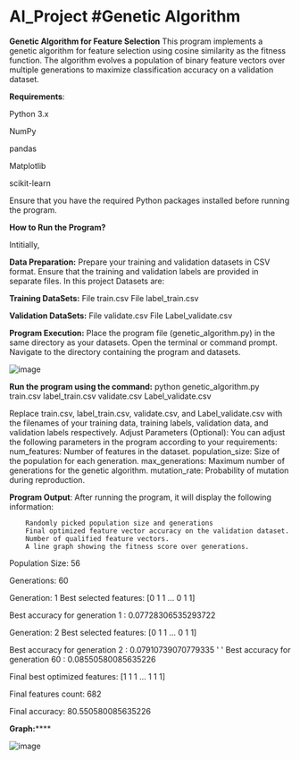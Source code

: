 # AI_Project   **#Genetic Algorithm**

**Genetic Algorithm for Feature Selection**
This program implements a genetic algorithm for feature selection using cosine similarity as the fitness function. The algorithm evolves a population of binary feature vectors over multiple generations to maximize classification accuracy on a validation dataset.

**Requirements**:

  Python 3.x
  
  NumPy
  
  pandas
  
  Matplotlib
  
  scikit-learn
  
Ensure that you have the required Python packages installed before running the program.

**How to Run the Program?**

Intitially, 

**Data Preparation:**
Prepare your training and validation datasets in CSV format.
Ensure that the training and validation labels are provided in separate files.
In this project Datasets are: 

 **Training DataSets:**
  File train.csv 
  File label_train.csv 
  
  **Validation DataSets:**
  File validate.csv 
  File Label_validate.csv
  
**Program Execution:**
Place the program file (genetic_algorithm.py) in the same directory as your datasets.
Open the terminal or command prompt.
Navigate to the directory containing the program and datasets.


![image](https://github.com/SreeSus-1/AI_Project/assets/164704978/aa0137fd-67f4-46d1-8f29-635bfd3b200c)

**Run the program using the command:**
      python genetic_algorithm.py train.csv label_train.csv validate.csv Label_validate.csv


Replace train.csv, label_train.csv, validate.csv, and Label_validate.csv with the filenames of your training data, training labels, validation data, and validation labels respectively.
Adjust Parameters (Optional):
You can adjust the following parameters in the program according to your requirements:
num_features: Number of features in the dataset.
population_size: Size of the population for each generation.
max_generations: Maximum number of generations for the genetic algorithm.
mutation_rate: Probability of mutation during reproduction.


**Program Output**:
After running the program, it will display the following information:

        Randomly picked population size and generations
        Final optimized feature vector accuracy on the validation dataset.
        Number of qualified feature vectors.
        A line graph showing the fitness score over generations.

Population Size: 56

Generations: 60

Generation: 1 Best selected features: [0 1 1 ... 0 1 1]

Best accuracy for generation 1 : 0.07728306535293722

Generation: 2 Best selected features: [0 1 1 ... 0 1 1]

Best accuracy for generation 2 : 0.07910739070779335
'
'
Best accuracy for generation 60 : 0.08550580085635226


Final best optimized features: [1 1 1 ... 1 1 1]

Final features count: 682

Final accuracy: 80.550580085635226

**Graph:******

![image](https://github.com/SreeSus-1/AI_Project/assets/164704978/ec1b692e-bb0f-4871-9931-bdb3cf3d3879)



